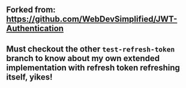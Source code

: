 ## Forked from: https://github.com/WebDevSimplified/JWT-Authentication

## Must checkout the other `test-refresh-token` branch to know about my own extended implementation with refresh token refreshing itself, yikes!
